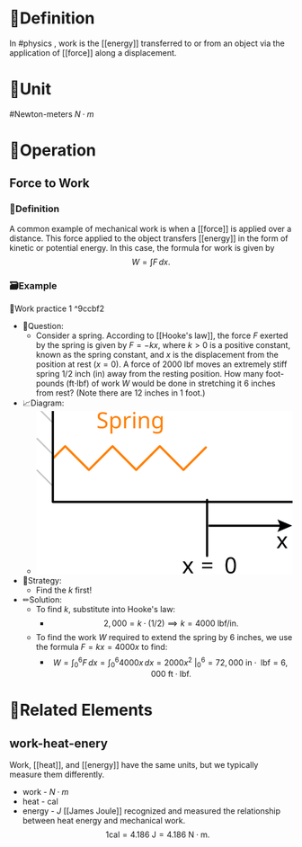# 📝Definition
In #physics  , work is the [[energy]] transferred to or from an object via the application of [[force]] along a displacement.
# 📏Unit
#Newton-meters $N\cdot m$

# 💫Operation
## Force to Work
### 📝Definition
A common example of mechanical work is when a [[force]] is applied over a distance. This force applied to the object transfers [[energy]] in the form of kinetic or potential energy. In this case, the formula for work is given by
$$
W = \int F \, dx.
$$
### 🗃Example
📌Work practice 1 ^9ccbf2
- 💬Question:
	- Consider a spring. According to [[Hooke's law]], the force $F$ exerted by the spring is given by $F=-kx$, where $k>0$ is a positive constant, known as the spring constant, and $x$ is the displacement from the position at rest $(x=0)$. A force of $2000$ lbf moves an extremely stiff spring $1/2$ inch (in) away from the resting position. How many foot-pounds (ft$\cdot$lbf) of work $W$ would be done in stretching it $6$ inches from rest? (Note there are 12 inches in 1 foot.)
- 📈Diagram:
	- ![name|200](../assets/images_applications3-spring.svg)
- 🏹Strategy:
	- Find the $k$ first!
- ✏Solution:
	- To find $k$, substitute into Hooke's law:
		- $$2,000 = k\cdot (1/2) \implies k = 4000 \textrm{ lbf/in}.$$
	- To find the work $W$ required to extend the spring by 6 inches, we use the formula $F=kx=4000x$ to find:
		- $$W = \int _0^6 F\, dx = \left. \int _0^6 4000x\, dx = 2000x^2\  \right|_0^6 =72,000\  \text{in}\cdot \text{ lbf} = 6,000\  \text{ft}\cdot \text{lbf}.$$

# 🧬Related Elements
## work-heat-enery
Work, [[heat]], and [[energy]] have the same units, but we typically measure them differently.
- work - $N\cdot m$
- heat - $\text{cal}$
- energy - $J$
[[James Joule]] recognized and measured the relationship between heat energy and mechanical work.
$$
1 \text{cal} =4.186 \text{ J} = 4.186 \text{ N}\cdot \text{m}.
$$
